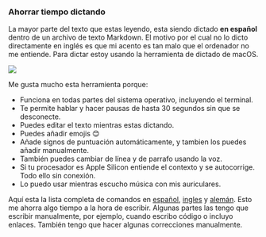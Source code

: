 ### Ahorrar tiempo dictando
La mayor parte del texto que estas leyendo, esta siendo dictado **en español** dentro de un archivo de texto Markdown. El motivo por el cual no lo dicto directamente en inglés es que mi acento es tan malo que el ordenador no me entiende. Para dictar estoy usando la herramienta de dictado de macOS.

![](../../img/w01/dictation.webp)

Me gusta mucho esta herramienta porque:

- Funciona en todas partes del sistema operativo, incluyendo el terminal.
- Te permite hablar y hacer pausas de hasta 30 segundos sin que se desconecte.
- Puedes editar el texto mientras estas dictando.
- Puedes añadir emojis 😊 
- Añade signos de puntuación automáticamente, y tambien los puedes añadir manualmente.
- También puedes cambiar de línea y de parrafo usando la voz.
- Si tu procesador es Apple Silicon entiende el contexto y se autocorrige. Todo ello sin conexión.
- Lo puedo usar mientras escucho música con mis auriculares.

Aquí esta la lista completa de comandos en [español](https://support.apple.com/es-es/guide/mac-help/mh40695/14.0/mac/14.0), [ingles](https://support.apple.com/en-gb/guide/mac-help/mh40695/14.0/mac/14.0) y [alemán](https://support.apple.com/de-de/guide/mac-help/mh40695/14.0/mac/14.0). Esto me ahorra algo tiempo a la hora de escribir. Algunas partes las tengo que escribir manualmente, por ejemplo, cuando escribo código o incluyo enlaces. También tengo que hacer algunas correcciones manualmente.

